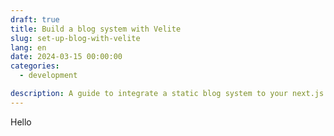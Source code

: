 ```yaml
---
draft: true
title: Build a blog system with Velite
slug: set-up-blog-with-velite
lang: en
date: 2024-03-15 00:00:00
categories:
  - development

description: A guide to integrate a static blog system to your next.js project.
---
```


Hello
